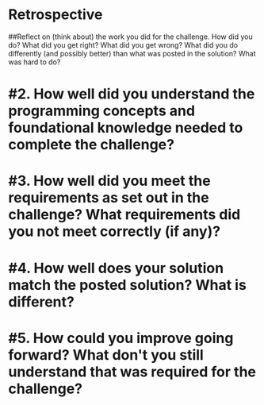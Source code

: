 # **Retrospective**
##Reflect on (think about) the work you did for the challenge. How did you do? What did you get right? What did you get wrong? What did you do differently (and possibly better) than what was posted in the solution? What was hard to do?
# #2. How well did you understand the programming concepts and foundational knowledge needed to complete the challenge?
# #**3. How well did you meet the requirements as set out in the challenge? What requirements did you not meet correctly (if any)?**
# #**4. How well does your solution match the posted solution? What is different?**
# #**5. How could you improve going forward? What don't you still understand that was required for the challenge?**
